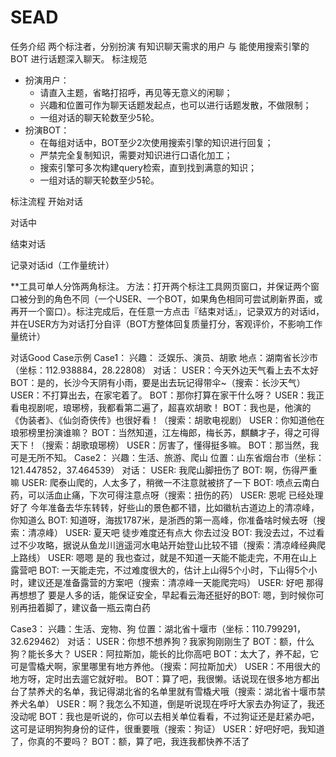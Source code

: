 # SEAD

任务介绍
两个标注者，分别扮演 有知识聊天需求的用户 与 能使用搜索引擎的BOT 进行话题深入聊天。
标注规范
* 扮演用户：
    * 请直入主题，省略打招呼，再见等无意义的闲聊；
    * 兴趣和位置可作为聊天话题发起点，也可以进行话题发散，不做限制；
    * 一组对话的聊天轮数至少5轮。
* 扮演BOT：
    * 在每组对话中，BOT至少2次使用搜索引擎的知识进行回复；
    * 严禁完全复制知识，需要对知识进行口语化加工；
    * 搜索引擎可多次构建query检索，直到找到满意的知识；
    * 一组对话的聊天轮数至少5轮。

标注流程
开始对话







对话中






结束对话





记录对话id（工作量统计）



**工具可单人分饰两角标注。
方法：打开两个标注工具网页窗口，并保证两个窗口被分到的角色不同（一个USER、一个BOT，如果角色相同可尝试刷新界面，或再开一个窗口）。标注完成后，在任意一方点击『结束对话』，记录双方的对话id，并在USER方为对话打分自评（BOT方整体回复质量打分，客观评价，不影响工作量统计）


对话Good Case示例
Case1：
兴趣： 泛娱乐、演员、胡歌 
地点：湖南省长沙市（坐标：112.938884，28.22808）
对话：
USER：今天外边天气看上去不太好
BOT：是的，长沙今天阴有小雨，要是出去玩记得带伞~（搜索：长沙天气）
USER：不打算出去，在家宅着了。
BOT：那你打算在家干什么呀？
USER：我正看电视剧呢，琅琊榜，我都看第二遍了，超喜欢胡歌！
BOT：我也是，他演的《伪装者》、《仙剑奇侠传》也很好看！（搜索：胡歌电视剧）
USER：你知道他在琅邪榜里扮演谁嘛？
BOT：当然知道，江左梅郎，梅长苏，麒麟才子，得之可得天下！（搜索：胡歌琅琊榜）
USER：厉害了，懂得挺多嘛。
BOT：那当然，我可是无所不知。
Case2：
兴趣：生活、旅游、爬山
位置：山东省烟台市（坐标：121.447852，37.464539）
对话：
USER: 我爬山脚扭伤了
BOT: 啊，伤得严重嘛
USER: 爬泰山爬的，人太多了，稍微一不注意就被挤了一下
BOT: 喷点云南白药，可以活血止痛，下次可得注意点呀（搜索：扭伤的药）
USER: 恩呢 已经处理好了 今年准备去华东转转，好些山的景色都不错，比如徽杭古道边上的清凉峰，你知道么
BOT: 知道呀，海拔1787米，是浙西的第一高峰，你准备啥时候去呀（搜索：清凉峰）
USER: 夏天吧 徒步难度还有点大 你去过没
BOT: 我没去过，不过看过不少攻略，据说从鱼龙川逍遥河水电站开始登山比较不错（搜索：清凉峰经典爬上路线）
USER: 嗯嗯 是的 我也查过，就是不知道一天能不能走完，不用在山上露营吧
BOT: 一天能走完，不过难度很大的，估计上山得5个小时，下山得5个小时，建议还是准备露营的方案吧（搜索：清凉峰一天能爬完吗）
USER: 好吧 那得再想想了 要是人多的话，能保证安全，早起看云海还挺好的BOT: 嗯，到时候你可别再扭着脚了，建议备一瓶云南白药

Case3：
兴趣：生活、宠物、狗
位置：湖北省十堰市（坐标：110.799291，32.629462）
对话：
USER：你想不想养狗？我家狗刚刚生了
BOT：额，什么狗？能长多大？
USER：阿拉斯加，能长的比你高吧
BOT：太大了，养不起，它可是雪橇犬啊，家里哪里有地方养他。（搜索：阿拉斯加犬）
USER：不用很大的地方呀，定时出去遛它就好啦。
BOT：算了吧，我很懒。话说现在很多地方都出台了禁养犬的名单，我记得湖北省的名单里就有雪橇犬哦（搜索：湖北省十堰市禁养犬名单）
USER：啊？我怎么不知道，倒是听说现在呼吁大家去办狗证了，我还没动呢
BOT：我也是听说的，你可以去相关单位看看，不过狗证还是赶紧办吧，这可是证明狗狗身份的证件，很重要哦（搜索：狗证）
USER：好吧好吧，我知道了，你真的不要吗？
BOT：额，算了吧，我连我都快养不活了
